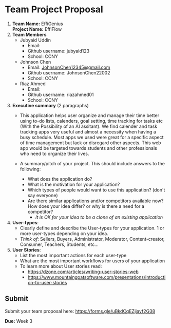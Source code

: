 # Team Project Proposal

1. **Team Name:** EffiGenius                                                                                                  <br>
   **Project Name:** EffiFlow
2. **Team Members**
    - Jubyaid Uddin
      + Email: 
      + Github username: jubyaid123
      + School: CCNY
    - Johnson Chen
      + Email: JohnsonChen12345@gmail.com
      + Github username: JohnsonChen22002
      + School: CCNY
    - Riaz Ahmed
      + Email:
      + Github username: riazahmed01
      + School: CCNY
3. **Executive summary** (2 paragraphs)
    - This application helps user organize and manage their time better using to-do lists, calenders, goal setting, time tracking for tasks etc (With the Possibility of an AI assitant). We find calender and task tracking apps very useful and almost a necessity when having a busy schedule. Most apps we used were great for a specific aspect of time management but lack or disregard other aspects. This web app would be targeted towards students and other professionals who need to organize their lives. 

    - A summary/pitch of your project. This should include answers to the following:
        + What does the application do?
        + What is the motivation for your application?
        + Which types of people would want to use this application? (don't say everyone)
        + Are there similar applications and/or competitors available now? How does your idea differ? or why is there a need for a competitor?
            * _It is OK for your idea to be a clone of an existing application_
5. **User-types**:
    - Clearly define and describe the User-types for your application. 1 or more user-types depending on your idea.
    - _Think of_: Sellers, Buyers, Administrator, Moderator, Content-creator, Consumer, Teachers, Students, etc...
6. **User Stories**:
    - List the most important actions for each user-type
    - What are the most important workflows for users of your application
    - To learn more about User stories read:
        + https://dzone.com/articles/writing-user-stories-web
        + https://www.mountaingoatsoftware.com/presentations/introduction-to-user-stories

## Submit

Submit your team proposal here: https://forms.gle/uBkdCqEZjiavf2G38

**Due:** Week 3
